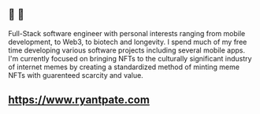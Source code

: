 ## 👋 👋
  Full-Stack software engineer with personal interests ranging from mobile development, to Web3, to biotech and longevity. I spend much of my free time
  developing various software projects including several mobile apps. I'm currently focused on bringing NFTs to the culturally significant industry of internet memes
  by creating a standardized method of minting meme NFTs with guarenteed scarcity and value. 
  
## https://www.ryantpate.com

<!---
RPate97/RPate97 is a ✨ special ✨ repository because its `README.md` (this file) appears on your GitHub profile.
You can click the Preview link to take a look at your changes.
--->
